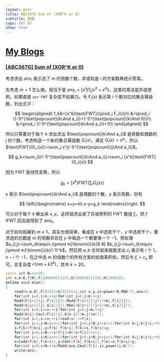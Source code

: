```yaml
---
layout: post
title: ABC367G Sum of (XOR^K or 0)
subtitle: 题解
tags: FWT AT
show: true
---
```


# [My Blogs](https://www.cnblogs.com/WrongAnswer90/p/18383402)

### [[ABC367G] Sum of (XOR^K or 0)](https://www.luogu.com.cn/problem/AT_abc367_g)

考虑求出 $ans_i$ 表示选了 $m$ 的倍数个数，异或和是 $i$ 的方案数再统计答案。

先考虑 $m=1$ 怎么做。相当于是 $ans_i=[x^i]\prod_j (x^0+x^{a_j})$，这里的乘法是异或卷积。如果直接 `xor-FWT` 复杂度不如暴力。令 $F_i(x)$ 表示第 $i$ 个数对应的集合幂级数，列出式子：

$$
\begin{aligned}
f_k&=[x^k]\text{FWT}(\prod_i F_i(x))\\
&=\prod_i ((-1)^{\text{popcount}(k\And a_i)}+(-1)^{\text{popcount}(k\And 0)})\\
&=\prod_i ((-1)^{\text{popcount}(k\And a_i)}+1)\\
\end{aligned}
$$

所以只需要对于每个 $k$ 求出求出 $\text{popcount}(k\And a_i)$ 是奇数和偶数的 $j$ 的个数。考虑构造一个新的集合幂级数 $G_i(x)$，满足 $G_i(x)=x^{a_i}$，所以 $\text{FWT}(G_i(x))=\sum_j x^j(-1)^{\text{popcount}(j\And a_i)}$。

$$
g_k=\sum_{i}(-1)^{\text{popcount}(k\And a_i)}=\sum_i [x^k]\text{FWT}(G_i(x))
$$

因为 FWT 是线性变换，所以

$$
g_k=[x^k]\text{FWT}(\sum_i G_i(x))
$$

$x$ 表示 $\text{popcount}(k\And a_i)$ 是偶数的个数，$y$ 表示奇数，则有

$$
\left\{\begin{matrix}
x+y=n\\
x-y=g_k
\end{matrix}\right.
$$

可以对于每个 $k$ 解出来 $x,y$。这样就求出来了异或卷积的 FWT 数组 $f_i$，把 $f$ IFWT 回去就得到了 $ans_i$。

对于如何拓展到 $m\not=1$，其实也很简单，看成在 $x$ 中选若干个，$y$ 中选若干个，要求选的总数是 $m$ 的倍数并且在 $y$ 中每选一个都要乘一个 $-1$。预处理 $a_{i,j}=\sum_{k\equiv j\pmod m}\binom{i}{k}$ 和 $b_{i,j}=\sum_{k\equiv j\pmod m}\binom{i}{k}(-1)^k$，然后把 $a,b$ 合并起来就能求出 $c_i$ 表示有 $i$ 个 $1$，$n-i$ 个 $-1$，在之中选 $m$ 的倍数个的所有方案的权值乘积和，然后令 $f_i=c_x$ 即可。总复杂度 $\mathcal O(nm+k2^k)$，其中 $k=20$。

```cpp
const int N=1<<20;
int n,m,K,f[N],F[200010][110],G[200010][110],H[200010];
inline void mian()
{
	read(n,m,K),F[0][0]=G[0][0]=1;int x,y,iv=power(N,MOD-2),ans=0;
	for(int i=0;i<n;++i)for(int j=0;j<m;++j)
	Madd(F[i+1][j],F[i][j]),Madd(F[i+1][(j+1)%m],F[i][j]),
	Madd(G[i+1][j],G[i][j]),Mdel(G[i+1][(j+1)%m],G[i][j]);
	for(int i=0;i<=n;++i)for(int j=0;j<m;++j)
	Madd(H[i],Cmul(F[i][j],G[n-i][(m-j)%m]));
	for(int i=1;i<=n;++i)read(x),++f[x];
	for(int i=1;i<N;i<<=1)for(int j=0;j<N;j+=i<<1)for(int k=j;k<j+i;++k)
	x=f[k]+f[k+i],y=f[k]-f[k+i],f[k]=x,f[k+i]=y;
	for(int i=0;i<N;++i)f[i]=H[(n+f[i])>>1];
	for(int i=1;i<N;i<<=1)for(int j=0;j<N;j+=i<<1)for(int k=j;k<j+i;++k)
	x=Cadd(f[k],f[k+i]),y=Cdel(f[k],f[k+i]),f[k]=x,f[k+i]=y;
	for(int i=0;i<N;++i)Madd(ans,Cmul(f[i],iv,power(i,K)));
	write(ans);
}
```